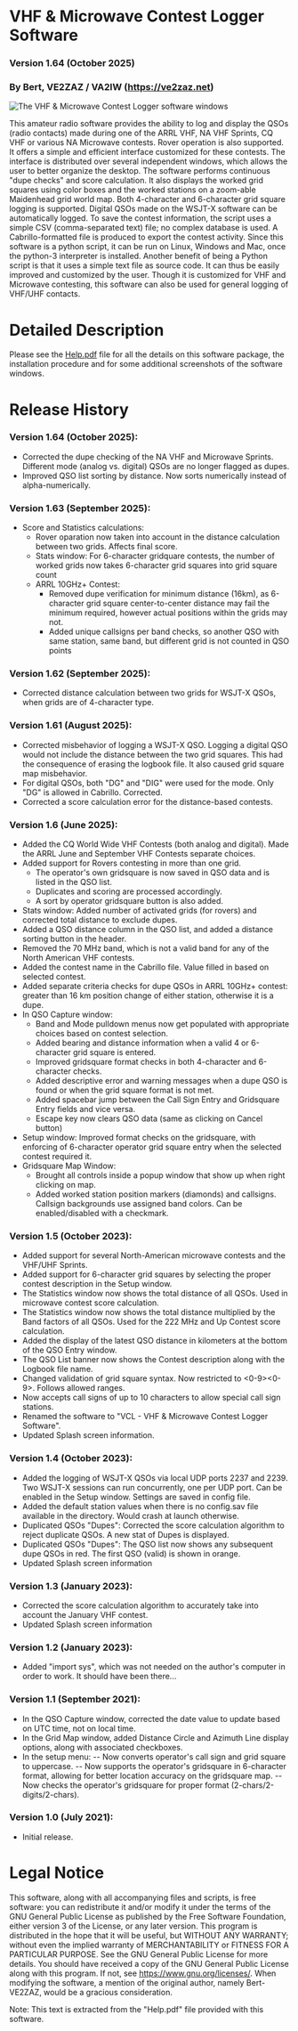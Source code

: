 # VHF & Microwave Contest Logger Software
### Version 1.64 (October 2025)
### By Bert, VE2ZAZ / VA2IW (https://ve2zaz.net)

![The VHF & Microwave Contest Logger software windows](/images/All_Windows_1.6.png "The VHF & Microwave Contest Logger software windows")

This amateur radio software provides the ability to log and display the QSOs (radio contacts) made during one of the ARRL VHF, NA VHF Sprints, CQ VHF or various NA Microwave contests. Rover operation is also supported. It offers a simple and efficient interface customized for these contests. The interface is distributed over several independent windows, which allows the user to better organize the desktop. The software performs continuous "dupe checks" and score calculation. It also displays the worked grid squares using color boxes and the worked stations on a zoom-able Maidenhead grid world map. Both 4-character and 6-character grid square logging is supported. Digital QSOs made on the WSJT-X software can be automatically logged. To save the contest information, the script uses a simple CSV (comma-separated text) file; no complex database is used. A Cabrillo-formatted file is produced to export the contest activity. Since this software is a python script, it can be run on Linux, Windows and Mac, once the python-3 interpreter is installed. Another benefit of being a Python script is that it uses a simple text file as source code. It can thus be easily improved and customized by the user. Though it is customized for VHF and Microwave contesting, this software can also be used for general logging of VHF/UHF contacts. 

# Detailed Description
Please see the [Help.pdf](./Help.pdf) file for all the details on this software package, the installation procedure and  for some additional screenshots of the software windows.

# Release History
### Version 1.64 (October 2025):
- Corrected the dupe checking of the NA VHF and Microwave Sprints. Different mode (analog vs. digital) QSOs are no longer flagged as dupes.
- Improved QSO list sorting by distance. Now sorts numerically instead of alpha-numerically.
### Version 1.63 (September 2025):
- Score and Statistics calculations:
  - Rover oparation now taken into account in the distance calculation between two grids. Affects final score.
  - Stats window: For 6-character gridquare contests, the number of worked grids now takes 6-character grid squares into grid square count
  - ARRL 10GHz+ Contest:
    - Removed dupe verification for minimum distance (16km), as 6-character grid square center-to-center distance may fail the minimum required, however actual positions within the grids may not.
    - Added unique callsigns per band checks, so another QSO with same station, same band, but different grid is not counted in QSO points
### Version 1.62 (September 2025):
- Corrected distance calculation between two grids for WSJT-X QSOs, when grids are of 4-character type.
### Version 1.61 (August 2025):
- Corrected misbehavior of logging a WSJT-X QSO. Logging a digital QSO would not include the distance between the two grid squares. This had the consequence of erasing the logbook file. It also caused grid square map misbehavior.
- For digital QSOs, both "DG" and "DIG" were used for the mode. Only "DG" is allowed in Cabrillo. Corrected.
- Corrected a score calculation error for the distance-based contests.
### Version 1.6 (June 2025):
- Added the CQ World Wide VHF Contests (both analog and digital). Made the ARRL June and September VHF Contests separate choices.
- Added support for Rovers contesting in more than one grid.
  - The operator's own gridsquare is now saved in QSO data and is listed in the QSO list.
  - Duplicates and scoring are processed accordingly.
  - A sort by operator gridsquare button is also added. 
- Stats window: Added number of activated grids (for rovers) and corrected total distance to exclude dupes.
- Added a QSO distance column in the QSO list, and added a distance sorting button in the header.
- Removed the 70 MHz band, which is not a valid band for any of the North American VHF contests.
- Added the contest name in the Cabrillo file. Value filled in based on selected contest.
- Added separate criteria checks for dupe QSOs in ARRL 10GHz+ contest: greater than 16 km position change of either station, otherwise it is a dupe.
- In QSO Capture window:
  - Band and Mode pulldown menus now get populated with appropriate choices based on contest selection.
  - Added bearing and distance information when a valid 4 or 6-character grid square is entered.
  - Improved gridsquare format checks in both 4-character and 6-character checks.
  - Added descriptive error and warning messages when a dupe QSO is found or when the grid square format is not met.
  - Added spacebar jump between the Call Sign Entry and Gridsquare Entry fields and vice versa.
  - Escape key now clears QSO data (same as clicking on Cancel button)
- Setup window: Improved format checks on the gridsquare, with enforcing of 6-character operator grid square entry when the selected contest required it.
- Gridsquare Map Window:
  - Brought all controls inside a popup window that show up when right clicking on map.
  - Added worked station position markers (diamonds) and callsigns. Callsign backgrounds use assigned band colors. Can be enabled/disabled with a checkmark.
### Version 1.5 (October 2023):
- Added support for several North-American microwave contests and the VHF/UHF Sprints.
- Added support for 6-character grid squares by selecting the proper contest description in the Setup window.
- The Statistics window now shows the total distance of all QSOs. Used in microwave contest score calculation.
- The Statistics window now shows the total distance multiplied by the Band factors of all QSOs. Used for the 222 MHz and Up Contest score calculation.
- Added the display of the latest QSO distance in kilometers at the bottom of the QSO Entry window.
- The QSO List banner now shows the Contest description along with the Logbook file name.
- Changed validation of grid square syntax. Now restricted to <A-R><A-R><0-9><0-9><A-X><A-X>. Follows allowed ranges.
- Now accepts call signs of up to 10 characters to allow special call sign stations.
- Renamed the software to "VCL - VHF & Microwave Contest Logger Software".
- Updated Splash screen information.
### Version 1.4 (October 2023):
- Added the logging of WSJT-X QSOs via local UDP ports 2237 and 2239. Two WSJT-X sessions can run concurrently, one per UDP port. Can be enabled in the Setup window. Settings are saved in config file.
- Added the default station values when there is no config.sav file available in the directory. Would crash at launch otherwise.
- Duplicated QSOs "Dupes": Corrected the score calculation algorithm to reject duplicate QSOs. A new stat of Dupes is displayed.
- Duplicated QSOs "Dupes": The QSO list now shows any subsequent dupe QSOs in red. The first QSO (valid) is shown in orange.
- Updated Splash screen information
### Version 1.3 (January 2023):
- Corrected the score calculation algorithm to accurately take into account the January VHF contest.
- Updated Splash screen information
### Version 1.2 (January 2023):
- Added "import sys", which was not needed on the author's computer in order to work. It should have been there...
### Version 1.1 (September 2021):
- In the QSO Capture window, corrected the date value to update based on UTC time, not on local time.
- In the Grid Map window, added Distance Circle and Azimuth Line display options, along with associated checkboxes.
- In the setup menu: 
-- Now converts operator's call sign and grid square to uppercase.
-- Now supports the operator's gridsquare in 6-character format, allowing for better location accuracy on the gridsquare map.
-- Now checks the operator's gridsquare for proper format (2-chars/2-digits/2-chars).
### Version 1.0 (July 2021):
- Initial release.    

# Legal Notice
This software, along with all accompanying files and scripts, is free software: you can redistribute it and/or modify it under the terms of the GNU General Public License as published by the Free Software Foundation, either version 3 of the License, or any later version. This program is distributed in the hope that it will be useful, but WITHOUT ANY WARRANTY; without even the implied warranty of MERCHANTABILITY or FITNESS FOR A PARTICULAR PURPOSE.  See the GNU General Public License for more details. You should have received a copy of the GNU General Public License along with this program.  If not, see <https://www.gnu.org/licenses/>. When modifying the software, a mention of the original author, namely Bert-VE2ZAZ, would be a gracious consideration.

Note: This text is extracted from the "Help.pdf" file provided with this software.
